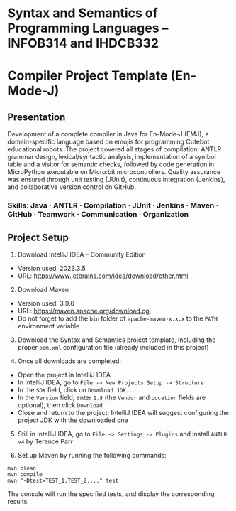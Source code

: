 # Syntax and Semantics of Programming Languages – INFOB314 and IHDCB332
# Compiler Project Template (En-Mode-J)

## Presentation

Development of a complete compiler in Java for En-Mode-J (EMJ), a domain-specific language based on emojis for programming Cutebot educational robots. The project covered all stages of compilation: ANTLR grammar design, lexical/syntactic analysis, implementation of a symbol table and a visitor for semantic checks, followed by code generation in MicroPython executable on Micro:bit microcontrollers. Quality assurance was ensured through unit testing (JUnit), continuous integration (Jenkins), and collaborative version control on GitHub.

### Skills: Java · ANTLR · Compilation · JUnit · Jenkins · Maven · GitHub · Teamwork · Communication · Organization

## Project Setup

1. Download IntelliJ IDEA – Community Edition
- Version used: 2023.3.5
- URL: https://www.jetbrains.com/idea/download/other.html

2. Download Maven
- Version used: 3.9.6
- URL: https://maven.apache.org/download.cgi
- Do not forget to add the `bin` folder of `apache-maven-x.x.x` to the `PATH` environment variable

3. Download the Syntax and Semantics project template, including the proper `pom.xml` configuration file (already included in this project)

4. Once all downloads are completed:
- Open the project in IntelliJ IDEA
- In IntelliJ IDEA, go to `File -> New Projects Setup -> Structure`
- In the `SDK` field, click on `Download JDK...`
- In the `Version` field, enter `1.8` (the `Vendor` and `Location` fields are optional), then click `Download`
- Close and return to the project; IntelliJ IDEA will suggest configuring the project JDK with the downloaded one

5. Still in IntelliJ IDEA, go to `File -> Settings -> Plugins` and install `ANTLR v4` by Terence Parr

6. Set up Maven by running the following commands:
```shell
mvn clean
mvn compile
mvn "-Dtest=TEST_1,TEST_2,..." test
```

The console will run the specified tests, and display the corresponding results.

